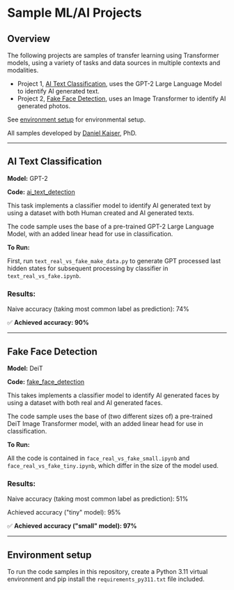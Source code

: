 
# Sample ML/AI Projects

## Overview
The following projects are samples of transfer learning using Transformer models, using a variety of tasks and data sources in multiple contexts and modalities. 
- Project 1, [AI Text Classification](#ai-text-classification), uses the GPT-2 Large Language Model to identify AI generated text. 
- Project 2, [Fake Face Detection](#fake-face-detection), uses an Image Transformer to identify AI generated photos. 

See [environment setup](#environment-setup) for environmental setup.

All samples developed by [Daniel Kaiser](https://www.linkedin.com/in/daniel-kaiser-a397a419b/), PhD.

---

## AI Text Classification

**Model:** GPT-2

**Code:** [ai_text_detection](https://github.com/dpk2001/sample_projects/tree/main/ai_text_detection)


This task implements a classifier model to identify AI generated text by using a dataset with both Human created and AI generated texts.

The code sample uses the base of a pre-trained GPT-2 Large Language Model, with an added linear head for use in classification.

**To Run:**

First, run `text_real_vs_fake_make_data.py` to generate GPT processed last hidden states for subsequent processing by classifier in `text_real_vs_fake.ipynb`.

### Results:

Naive accuracy (taking most common label as prediction): 74%

:white_check_mark: **Achieved accuracy: 90%** 

---


## Fake Face Detection
**Model:** DeiT

**Code:** [fake_face_detection](https://github.com/dpk2001/sample_projects/tree/main/fake_face_detection)

This takes implements a classifier model to identify AI generated faces by using a dataset with both real and AI generated faces.

The code sample uses the base of (two different sizes of) a pre-trained DeiT Image Transformer model, with an added linear head for use in classification.

**To Run:**

All the code is contained in `face_real_vs_fake_small.ipynb` and `face_real_vs_fake_tiny.ipynb`, which differ in the size of the model used.

### Results:

Naive accuracy (taking most common label as prediction): 51%

Achieved accuracy ("tiny" model): 95%

:white_check_mark: **Achieved accuracy ("small" model): 97%**

---

## Environment setup
To run the code samples in this repository, create a Python 3.11 virtual environment and pip install the `requirements_py311.txt` file included.
